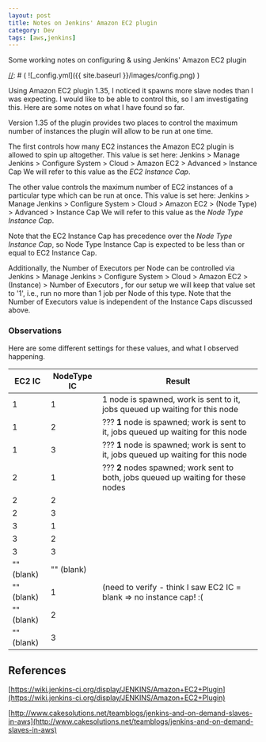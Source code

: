 ```yaml
---
layout: post
title: Notes on Jenkins' Amazon EC2 plugin
category: Dev
tags: [aws,jenkins]
---
```


Some working notes on configuring & using Jenkins' Amazon EC2 plugin

[//]: # ( we are using this comment style )
[//]: # ( ![_config.yml]({{ site.baseurl }}/images/config.png) )

Using Amazon EC2 plugin 1.35, I noticed it spawns more slave nodes than I was expecting.
I would like to be able to control this, so I am investigating this.
Here are some notes on what I have found so far.

Version 1.35 of the plugin provides two places to control the maximum number of instances the plugin will allow to be run at one time.

The first controls how many EC2 instances the Amazon EC2 plugin is allowed to spin up altogether.
This value is set here:
Jenkins > Manage Jenkins > Configure System > Cloud > Amazon EC2 > Advanced > Instance Cap
We will refer to this value as the *EC2 Instance Cap*.

The other value controls the maximum number of EC2 instances of a particular type which can be run at once.
This value is set here:
Jenkins > Manage Jenkins > Configure System > Cloud > Amazon EC2 > (Node Type) > Advanced > Instance Cap
We will refer to this value as the *Node Type Instance Cap*.

Note that the EC2 Instance Cap has precedence over the *Node Type Instance Cap*,
so Node Type Instance Cap is expected to be less than or equal to EC2 Instance Cap.

Additionally, the Number of Executors per Node can be controlled via
Jenkins > Manage Jenkins > Configure System > Cloud > Amazon EC2 > (Instance) > Number of Executors ,
for our setup we will keep that value set to '1', i.e., run no more than 1 job per Node of this type.
Note that the Number of Executors value is independent of the Instance Caps discussed above.

### Observations

Here are some different settings for these values, and what I observed happening.

EC2 IC     | NodeType IC | Result
---------- | ----------- | ------
1          | 1           | 1 node is spawned, work is sent to it, jobs queued up waiting for this node
1          | 2           | ??? **1** node is spawned; work is sent to it, jobs queued up waiting for this node
1          | 3           | ??? **1** node is spawned; work is sent to it, jobs queued up waiting for this node
2          | 1           | ??? **2** nodes spawned; work sent to both, jobs queued up waiting for these nodes
2          | 2           |
2          | 3           |
3          | 1           |
3          | 2           |
3          | 3           |
"" (blank) | "" (blank)  |
"" (blank) | 1           | (need to verify - think I saw EC2 IC = blank => no instance cap! :(
"" (blank) | 2           |
"" (blank) | 3           |

## References

[https://wiki.jenkins-ci.org/display/JENKINS/Amazon+EC2+Plugin](https://wiki.jenkins-ci.org/display/JENKINS/Amazon+EC2+Plugin)
 
[http://www.cakesolutions.net/teamblogs/jenkins-and-on-demand-slaves-in-aws](http://www.cakesolutions.net/teamblogs/jenkins-and-on-demand-slaves-in-aws)
